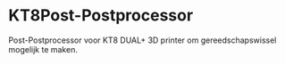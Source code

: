 # KT8Post-Postprocessor
Post-Postprocessor voor KT8 DUAL+ 3D printer om gereedschapswissel mogelijk te maken.
